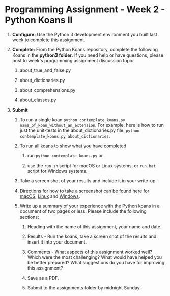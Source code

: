 # Programming Assignment - Week 2 - Python Koans II

1. **Configure:**  Use the Python 3 development environment you built last week to complete this assignment.

2. **Complete:** From the Python Koans repository, complete the following Koans in the **python3 folder**.  If you need help or have questions, please post to week's programming assignment discussion topic.

    1. about_true_and_false.py

    2. about_dictionaries.py

    3. about_comprehensions.py

    4. about_classes.py

3. **Submit**

    1. To run a single koan `python contemplate_koans.py name_of_koan_without_an_extension`.  For example, here is how to run just the unit-tests in the about_dictionaries.py file:  `python contemplate_koans.py about_dictionaries`.  

    2. To run all koans to show what you have completed

        1. run `python contemplate_koans.py` or

        2. use the `run.sh` script for macOS or Linux systems, or `run.bat` script for Windows systems.

    3. Take a screen shot of your results and include it in your write-up.

    4. Directions for how to take a screenshot can be found here for [macOS](https://www.wikihow.com/Take-a-Screenshot-on-a-Mac), [Linux](https://www.wikihow.com/Take-a-Screenshot-in-Linux) and [Windows](https://www.wikihow.com/Take-a-Screenshot-in-Microsoft-Windows).

    5. Write up a summary of your experience with the Python koans in a document of two pages or less.  Please include the following sections:

        1. Heading with the name of this assignment, your name and date.

        2. Results - Run the koans, take a screen shot of the results and insert it into your document.

        3. Comments - What aspects of this assignment worked well?  Which were the most challenging?  What would have helped you be better prepared? What suggestions do you have for improving this assignment?

        4. Save as a PDF.

        5. Submit to the assignments folder by midnight Sunday.

